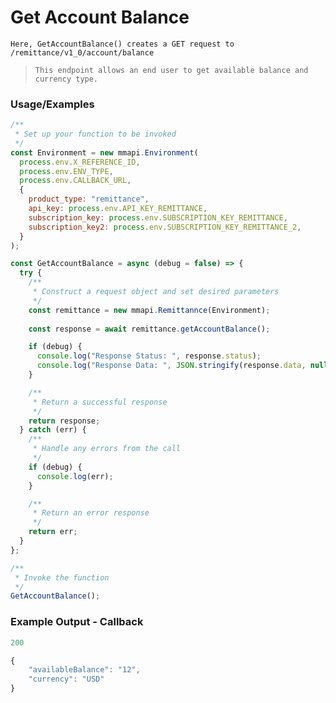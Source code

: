 
# Get Account Balance

`Here, GetAccountBalance() creates a GET request to /remittance/v1_0/account/balance`

> `This endpoint allows an end user to get available balance and currency type.`

### Usage/Examples

```javascript
/**
 * Set up your function to be invoked
 */
const Environment = new mmapi.Environment(
  process.env.X_REFERENCE_ID,
  process.env.ENV_TYPE,
  process.env.CALLBACK_URL,
  {
    product_type: "remittance",
    api_key: process.env.API_KEY_REMITTANCE,
    subscription_key: process.env.SUBSCRIPTION_KEY_REMITTANCE,
    subscription_key2: process.env.SUBSCRIPTION_KEY_REMITTANCE_2,
  }
);

const GetAccountBalance = async (debug = false) => {
  try {
    /**
     * Construct a request object and set desired parameters
     */
    const remittance = new mmapi.Remittannce(Environment); 
    
    const response = await remittance.getAccountBalance();

    if (debug) {
      console.log("Response Status: ", response.status);
      console.log("Response Data: ", JSON.stringify(response.data, null, 4));
    }

    /**
     * Return a successful response
     */
    return response;
  } catch (err) {
    /**
     * Handle any errors from the call
     */
    if (debug) {
      console.log(err);
    }

    /**
     * Return an error response
     */
    return err;
  }
};

/**
 * Invoke the function
 */
GetAccountBalance();
```

### Example Output - Callback

```javascript
200

{
    "availableBalance": "12",
    "currency": "USD"
}
```
